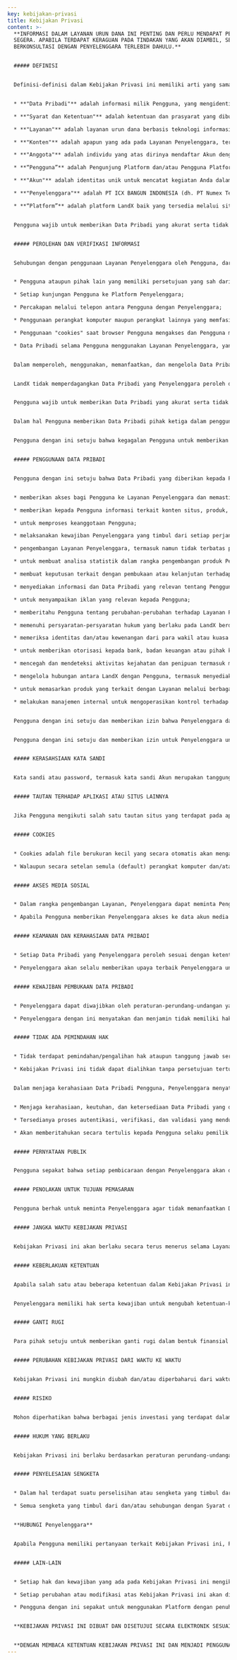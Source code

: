 ```yaml
---
key: kebijakan-privasi
title: Kebijakan Privasi
content: >-
  **INFORMASI DALAM LAYANAN URUN DANA INI PENTING DAN PERLU MENDAPAT PERHATIAN
  SEGERA. APABILA TERDAPAT KERAGUAN PADA TINDAKAN YANG AKAN DIAMBIL, SEBAIKNYA
  BERKONSULTASI DENGAN PENYELENGGARA TERLEBIH DAHULU.**


  ##### DEFINISI


  Definisi-definisi dalam Kebijakan Privasi ini memiliki arti yang sama dengan definisi-definisi yang ditetapkan pada Syarat dan Ketentuan, kecuali didefinisikan lain pada Kebijakan Privasi ini atau sebagai berikut:


  * **"Data Pribadi"** adalah informasi milik Pengguna, yang mengidentifikasi keterangan terkait Pengguna yang bersangkutan, termasuk daripadanya data transaksi dan data keuangan yang tersedia pada saat penggunaan Layanan.

  * **"Syarat dan Ketentuan"** adalah ketentuan dan prasyarat yang dibuat oleh LandX, yang telah dibaca dan disetujui oleh Pengguna.

  * **"Layanan"** adalah layanan urun dana berbasis teknologi informasi untuk melakukan Penawaran Efek melalui Platform.

  * **"Konten"** adalah apapun yang ada pada Layanan Penyelenggara, termasuk namun tidak terbatas pada rancangan, desain, teks, gambar grafis, foto, gambar, citra, video, perangkat lunak, musik, suara dan file lain, peringkat kredit, tarif, biaya, kuotasi, data historis, grafik, statistik, artikel, informasi kontak Penyelenggara, setiap informasi lain, beserta pemilihan dan pengaturannya.

  * **"Anggota"** adalah individu yang atas dirinya mendaftar Akun dengan LandX, dimana terdapat kepentingan keanggotaan.

  * **“Pengguna”** adalah Pengunjung Platform dan/atau Pengguna Platform sebagaimana didefinisikan pada Syarat dan Ketentuan.

  * **"Akun"** adalah identitas unik untuk mencatat kegiatan Anda dalam menggunakan Layanan yang pembuatannya dilakukan dengan cara pendaftaran pada Platform.

  * **"Penyelenggara"** adalah PT ICX BANGUN INDONESIA (dh. PT Numex Teknologi Indonesia) atau “LandX” beserta para perwakilan dan/atau kuasanya yang sah dapat bertindak untuk PT ICX BANGUN INDONESIA yang yang dalam hal ini merupakan badan hukum Indonesia yang menyediakan, mengelola, dan mengoperasikan Layanan Urun Dana yang telah memperoleh izin dari OJK.

  * **“Platform”** adalah platform LandX baik yang tersedia melalui situs https://landx.id/ maupun berbentuk aplikasi pada setiap sistem telepon seluler.


  Pengguna wajib untuk memberikan Data Pribadi yang akurat serta tidak menyesatkan, serta diperlukan untuk selalu memperbaharui Data Pribadi tersebut pada Layanan apabila terjadi perubahan daripadanya. Penyelenggara memiliki hak untuk melakukan proses autentikasi, verifikasi, dan validasi atas setiap Data Pribadi yang diberikan oleh Pengguna demi kepentingan penggunaan dan implementasi dari Layanan Penyelenggara, dan Penyelenggara memiliki hak untuk melakukan pembatalan penggunaan Layanan apabila dikemudian hari ditemukan bahwa Data Pribadi yang diberikan adalah tidak benar, palsu, atau hasil dari tindakan yang melanggar ketentuan peraturan perundang-undangan serta apabila Pengguna melakukan atau terafiliasi dengan hal-hal yang melanggar ketentuan peraturan perundang-undangan yang berlaku, termasuk namun tidak terbatas pada tindak pidana pencucian uang dan pendanaan terorisme (APU PPT).


  ##### PEROLEHAN DAN VERIFIKASI INFORMASI


  Sehubungan dengan penggunaan Layanan Penyelenggara oleh Pengguna, dari waktu ke waktu Penyelenggara dapat mengumpulkan informasi Pengguna, terkait dengan hal-hal berikut:


  * Pengguna ataupun pihak lain yang memiliki persetujuan yang sah dari Pengguna untuk memberikan Data Pribadi dalam rangka mengakses Layanan Penyelenggara;

  * Setiap kunjungan Pengguna ke Platform Penyelenggara;

  * Percakapan melalui telepon antara Pengguna dengan Penyelenggara;

  * Penggunaan perangkat komputer maupun perangkat lainnya yang memfasilitasi hubungan ke internet untuk mengakses Layanan Penyelenggara oleh Pengguna, termasuk informasi mengenai alamat IP, sistem operasi dan browser yang Pengguna gunakan dalam mengakses Layanan Penyelenggara;

  * Penggunaan "cookies" saat browser Pengguna mengakses dan Pengguna masuk (log-in) untuk menggunakan Layanan Penyelenggara. Jika statusnya diaktifkan (enabled), cookies akan menyimpan sejumlah kecil data pada komputer Pengguna tentang aktivitas Pengguna dalam menggunakan Layanan Penyelenggara; dan/atau

  * Data Pribadi selama Pengguna menggunakan Layanan Penyelenggara, yang dalam hal ini termasuk namun tidak terbatas pada nama lengkap, pekerjaan, Pendidikan terakhir, jenis kelamin, nomor handphone, tempat lahir, tanggal lahir, foto KTP, dan foto selfie dengan KTP.


  Dalam memperoleh, menggunakan, memanfaatkan, dan mengelola Data Pribadi, Penyelenggara tunduk pada ketentuan peraturan perundang-undangan yang berlaku di Indonesia, termasuk pada Undang-Undang Nomor 11 Tahun 2008 sebagaimana telah diubah dengan Undang-Undang Nomor 19 Tahun 2016 tentang Informasi dan Transaksi Elektronik beserta peraturan pelaksananya dan peraturan perundang-undangan terkait lainnya, antara lain Peraturan Pemerintah Nomor 71 Tahun 2019 tentang Penyelenggaraan Sistem dan Transaksi Elektronik dan Peraturan Menteri Komunikasi dan Informatika Nomor 20 Tahun 2016 tentang Perlindungan Data Pribadi dalam Sistem Elektronik, termasuk dengan setiap perubahannya dari waktu ke waktu.


  LandX tidak memperdagangkan Data Pribadi yang Penyelenggara peroleh dari Pengguna melalui aktivitas penggunaan Layanan Penyelenggara.


  Pengguna wajib untuk memberikan Data Pribadi yang akurat serta tidak menyesatkan, serta diperlukan untuk selalu memperbaharui Data Pribadi tersebut pada Layanan apabila terjadi perubahan daripadanya. Penyelenggara memilik hak untuk melakukan proses autentikasi, verifikasi, dan validasi atas setiap Data Pribadi yang diberikan oleh Pengguna demi kepentingan penggunaan dan implementasi dari Layanan Penyelenggara, dan Penyelenggara memiliki hak untuk melakukan pembatalan penggunaan Layanan apabila dikemudian hari ditemukan bahwa Data Pribadi yang diberikan adalah tidak benar, palsu, atau hasil dari tindakan yang melanggar ketentuan peraturan perundang-undangan serta apabila Pengguna melakukan atau terafiliasi dengan hal-hal yang melanggar ketentuan peraturan perundang-undangan yang berlaku, termasuk namun tidak terbatas pada tindak pidana pencucian uang dan pendanaan terorisme (APU PPT).


  Dalam hal Pengguna memberikan Data Pribadi pihak ketiga dalam penggunaan Layanan kepada Penyelenggara, maka Penyelenggara menganggap, dan dengan ini Pengguna menerimanya, bahwa Pengguna telah mendapatkan persetujuan dari pihak ketiga terkait untuk pemberian Data Pribadi tersebut kepada Penyelenggara.


  Pengguna dengan ini setuju bahwa kegagalan Pengguna untuk memberikan Data Pribadi yang benar dan akurat akan membuat Pengguna bertanggung jawab atas segala kerugian yang timbul, termasuk atas kerugian Penyelenggara dan pihak ketiga lainnya. Selain itu, atas kelalaian Pengguna, Penyelenggara berwenang untuk menutup akses Pengguna pada Layanan Penyelenggara.


  ##### PENGGUNAAN DATA PRIBADI


  Pengguna dengan ini setuju bahwa Data Pribadi yang diberikan kepada Penyelenggara, akan dapat Penyelenggara gunakan untuk kepentingan-kepentingan berikut:


  * memberikan akses bagi Pengguna ke Layanan Penyelenggara dan memastikan bahwa Konten dan Layanan ditampilkan dengan cara yang paling efektif untuk Pengguna;

  * memberikan kepada Pengguna informasi terkait konten situs, produk, layanan dan layanan interaktif Pengguna milik Penyelenggara;

  * untuk memproses keanggotaan Pengguna;

  * melaksanakan kewajiban Penyelenggara yang timbul dari setiap perjanjian yang diadakan antara Pengguna dan Penyelenggara;

  * pengembangan Layanan Penyelenggara, termasuk namun tidak terbatas pada pemecahan masalah, analisis data, pengujian, penelitian, tujuan statistik serta survei;

  * untuk membuat analisa statistik dalam rangka pengembangan produk Penyelenggara;

  * membuat keputusan terkait dengan pembukaan atau kelanjutan terhadap aktifnya Akun Pengguna serta pembuatan, penyediaan atau kelanjutan dari Layanan dan juga untuk menjaga akurasi Data Pribadi;

  * menyediakan informasi dan Data Pribadi yang relevan tentang Pengguna kepada pihak ketiga untuk tujuan memproses keanggotaan;

  * untuk menyampaikan iklan yang relevan kepada Pengguna;

  * memberitahu Pengguna tentang perubahan-perubahan terhadap Layanan Penyelenggara;

  * memenuhi persyaratan-persyaratan hukum yang berlaku pada LandX berdasarkan peraturan perundang-undangan yang berlaku;

  * memeriksa identitas dan/atau kewenangan dari para wakil atau kuasa Pengguna yang menghubungi Penyelenggara dan untuk menanggapi permintaan, pertanyaan atau instruksi dari para kuasa yang telah diperiksa tersebut atau para pihak lain;

  * untuk memberikan otorisasi kepada bank, badan keuangan atau pihak ketiga yang berwenang untuk mengadakan pengecekan terbatas pada status Pengguna dalam database Penyelenggara atau Layanan Penyelenggara;

  * mencegah dan mendeteksi aktivitas kejahatan dan penipuan termasuk membantu dalam setiap penyidikan kejahatan oleh otoritas yang relevan terhadap Pengguna;

  * mengelola hubungan antara LandX dengan Pengguna, termasuk menyediakan informasi kepada Pengguna tentang Layanan, sepanjang diizinkan berdasarkan peraturan perundang-undangan yang berlaku;

  * untuk memasarkan produk yang terkait dengan Layanan melalui berbagai metode komunikasi termasuk surat, telepon, SMS, faksimili, email, internet, riset pasar, dan merancang atau menyaring produk atau layanan yang serupa termasuk dengan melakukan riset pasar, analisis data, dan survei; dan

  * melakukan manajemen internal untuk mengoperasikan kontrol terhadap sistem informasi dan manajemen serta melaksanakan audit internal atau mengizinkan pelaksanaan audit eksternal.


  Pengguna dengan ini setuju dan memberikan izin bahwa Penyelenggara dapat menggunakan Data Pribadi untuk tujuan lain yang berkaitan dengan hal-hal sebagaimana disebutkan dalam poin 1 di atas, dengan tetap memperhatikan ketentuan-ketentuan pada peraturan perundang-undangan yang berlaku.


  Pengguna dengan ini setuju dan memberikan izin untuk Penyelenggara untuk dapat mengungkapkan Data Pribadi dengan pihak ketiga lainnya sepanjang tidak bertentangan dengan ketentuan-ketentuan pada peraturan perundang-undangan yang berlaku, termasuk namun tidak terbatas pada para konsultan, akuntan publik atau pejabat negara.


  ##### KERASAHSIAAN KATA SANDI


  Kata sandi atau password, termasuk kata sandi Akun merupakan tanggung jawab pribadi masing-masing Pengguna yang seharusnya hanya diketahui oleh Pengguna.


  ##### TAUTAN TERHADAP APLIKASI ATAU SITUS LAINNYA


  Jika Pengguna mengikuti salah satu tautan situs yang terdapat pada aplikasi atau situs LandX, harap diingat bahwa aplikasi tersebut memiliki kebijakan privasi tersendiri dan Penyelenggara tidak memberikan tanggung jawab dalam bentuk apapun atas ketentuan-ketentuan maupun jaminan-jaminan yang terdapat dalam kebijakan privasi pada aplikasi dan/atau situs tersebut.


  ##### COOKIES


  * Cookies adalah file berukuran kecil yang secara otomatis akan mengambil tempat di dalam perangkat komputer Pengguna, yang berguna untuk mengidentifikasi dan memantau koneksi jaringan Pengguna sehingga Pengguna akan dapat mengakses Layanan Penyelenggara secara lebih optimal. Cookies akan membantu Penyelenggara untuk menelusuri fitur yang paling menarik untuk Pengguna dan jenis konten yang pernah Pengguna kunjungi di waktu lalu. Saat Pengguna mengunjungi aplikasi dan/atau situs ini kembali, cookies akan mempermudah untuk menyesuaikan konten sesuai dengan kebutuhan Pengguna. Cookies tidak melakukan pelacakan terhadap informasi Pengguna secara individual, dan semua data cookies Penyelenggara telah terenkripsi dan tidak dapat dibaca oleh aplikasi dan/atau situs lain.

  * Walaupun secara setelan semula (default) perangkat komputer dan/atau ponsel pintar (smartphone) Pengguna menerima cookies, Pengguna bebas untuk melakukan perubahan terhadap setelan tersebut melalui pengaturan/setting browser Pengguna, dengan memilih untuk menolak mengaktifkan cookies.


  ##### AKSES MEDIA SOSIAL


  * Dalam rangka pengembangan Layanan, Penyelenggara dapat meminta Pengguna untuk memberikan Penyelenggara izin dalam mengakses akun media sosial milik Pengguna.

  * Apabila Pengguna memberikan Penyelenggara akses ke data akun media sosial Pengguna, Pengguna setuju bahwa Penyelenggara hanya menggunakan data tersebut untuk keperluan pelaksanaan Layanan.


  ##### KEAMANAN DAN KERAHASIAAN DATA PRIBADI


  * Setiap Data Pribadi yang Penyelenggara peroleh sesuai dengan ketentuan Kebijakan Privasi ini akan dilindungi dengan upaya terbaik Penyelenggara melalui perangkat keamanan teruji. Penyelenggara akan berupaya sebaik mungkin untuk menghalangi akses ke dalam Data Pribadi oleh pihak yang tidak berwenang. Setiap pengungkapan Data Pribadi kepada pihak ketiga lainnya wajib untuk mendapatkan persetujuan dari para pemilik Data Pribadi tersebut.

  * Penyelenggara akan selalu memberikan upaya terbaik Penyelenggara untuk menjaga kerahasiaan, keutuhan, dan ketersediaan Data Pribadi yang Penyelenggara peroleh dalam pelaksanaan Layanan sejak diperoleh hingga Data Pribadi tersebut dimusnahkan. Terkhusus untuk kerahasiaan Data Pribadi, Data Pribadi tersebut tidak lagi menjadi rahasia apabila telah diketahui oleh publik sebelum diberikan oleh Pengguna kepada Penyelenggara, dan oleh karenanya dengan ini Pengguna tidak dapat melakukan klaim atau tuntutan apapun terhadap Penyelenggara apabila ditemukan bahwa Data Pribadi tersebut telah menjadi milik publik atau diketahui oleh publik sebelum Pengguna menggunakan Layanan.


  ##### KEWAJIBAN PEMBUKAAN DATA PRIBADI


  * Penyelenggara dapat diwajibkan oleh peraturan-perundang-undangan yang berlaku untuk membuka Data Pribadi dan informasi terkait Pengguna lainnya kepada pihak ketiga yang berwenang seperti lembaga pemerintah, lembaga kepolisian dan lembaga peradilan hanya jika ada surat perintah yang sah dari lembaga-lembaga tersebut. Penyelenggara akan dengan segera memberitahu Pengguna setidaknya satu hari kalender sebelumnya, sehingga Pengguna dapat mengusahakan suatu tindakan yang dianggap perlu untuk pembukaan Data Pribadi ini.

  * Penyelenggara dengan ini menyatakan dan menjamin tidak memiliki hak akses ke penyimpanan apapun milik Pengguna, kecuali disepakati lain secara bersama-sama oleh kedua pihak.


  ##### TIDAK ADA PEMINDAHAN HAK


  * Tidak terdapat pemindahan/pengalihan hak ataupun tanggung jawab serta kewajiban Penyelenggara sebagai penyelenggara Layanan kepada Pengguna. Setiap hak (termasuk namun tidak terbatas pada hak kekayaan intelektual) baik yang Penyelenggara miliki atau yang dimiliki oleh Pengguna yang digunakan dalam Layanan milik Penyelenggara akan seterusnya menjadi milik masing-masing pihak.

  * Kebijakan Privasi ini tidak dapat dialihkan tanpa persetujuan tertulis dari pihak lainnya. Apabila pengalihan yang dimaksud disetujui, maka Kebijakan Privasi ini akan mengikat penerus hak dan penggantinya yang dimaksudkan.


  Dalam menjaga kerahasiaan Data Pribadi Pengguna, Penyelenggara menyatakan dan menjamin untuk:


  * Menjaga kerahasiaan, keutuhan, dan ketersediaan Data Pribadi yang diperoleh oleh Penyelenggara dalam melaksanakan Layanan sejak diperolehnya Data Pribadi tersebut hingga perlu dimusnahkan.

  * Tersedianya proses autentikasi, verifikasi, dan validasi yang mendukung kenirsangkalan dalam mengakses, memproses, dan mengeksekusi Data Pribadi yang Penyelenggara peroleh dalam melaksanakan Layanan.

  * Akan memberitahukan secara tertulis kepada Pengguna selaku pemilik Data Pribadi, jika terjadi kegagalan dalam perlindungan kerahasiaan terhadap Data Pribadi yang Penyelenggara Peroleh untuk melaksanakan Layanan, seperti adanya akses yang tidak sah terhadap Data Pribadi Pengguna.


  ##### PERNYATAAN PUBLIK


  Pengguna sepakat bahwa setiap pembicaraan dengan Penyelenggara akan dilakukan secara rahasia. Pengguna setuju tidak akan memberikan keterangan ataupun pernyataan kepada pers ataupun publik mengenai pembicaraan yang dimaksudkan sehubungan dengan Layanan yang Penyelenggara sediakan, kecuali apabila telah disepakati dan disetujui oleh Penyelenggara terlebih dahulu.


  ##### PENOLAKAN UNTUK TUJUAN PEMASARAN


  Pengguna berhak untuk meminta Penyelenggara agar tidak memanfaatkan Data Pribadi Pengguna untuk tujuan pemasaran. Penyelenggara akan memberitahu Pengguna dan meminta persetujuan dari Pengguna sebelum Penyelenggara menggunakan Data Pribadi Pengguna untuk tujuan tersebut atau jika Penyelenggara bermaksud mengungkapkan Data Pribadi Pengguna kepada pihak ketiga manapun untuk tujuan tersebut. Pengguna dapat menggunakan hak Pengguna untuk menolak pengolahan tersebut dengan cara memberikan tanda pada formulir yang terkait yang Penyelenggara gunakan untuk mengumpulkan data Pengguna. Bahkan setelah Pengguna memberikan persetujuan Pengguna atas Data Pribadi yang akan digunakan untuk tujuan pemasaran, Pengguna dapat, setiap saat setelah itu, menarik persetujuan Pengguna dengan menghubungi Penyelenggara di hello@landx.id.


  ##### JANGKA WAKTU KEBIJAKAN PRIVASI


  Kebijakan Privasi ini akan berlaku secara terus menerus selama Layanan Penyelenggara berlangsung, terhitung sejak disetujuinya Kebijakan Privasi ini kecuali diakhiri dengan persetujuan tertulis oleh para pihak.


  ##### KEBERLAKUAN KETENTUAN


  Apabila salah satu atau beberapa ketentuan dalam Kebijakan Privasi ini menjadi tidak berlaku atau tidak dapat dilaksanakan karena melawan ketentuan peraturan perundang-undangan yang berlaku, hal tersebut tidak akan mempengaruhi ketentuan lainnya pada Kebijakan Privasi ini. Penyelenggara setuju untuk mengubah ketentuan-ketentuan yang berlawanan tersebut sehingga dapat dilaksanakan sesuai dengan peraturan perundang-undangan yang berlaku.


  Penyelenggara memiliki hak serta kewajiban untuk mengubah ketentuan-ketentuan pada Kebijakan Privasi ini untuk alasan tertentu.


  ##### GANTI RUGI


  Para pihak setuju untuk memberikan ganti rugi dalam bentuk finansial apabila terjadi pelanggaran dalam Kebijakan Privasi ini, sepanjang hal tersebut dapat dibuktikan oleh pihak yang dirugikan dengan putusan hukum yang berkekuatan tetap dan secara nyata melanggar Kebijakan Privasi ini.


  ##### PERUBAHAN KEBIJAKAN PRIVASI DARI WAKTU KE WAKTU


  Kebijakan Privasi ini mungkin diubah dan/atau diperbaharui dari waktu ke waktu dengan memberikan pemberitahuan terlebih dahulu. LandX menghimbau agar Pengguna membaca secara seksama dan memeriksa halaman Kebijakan Privasi ini dari waktu ke waktu untuk mengetahui perubahan apapun yang dapat terjadi. Dengan tetap mengakses dan menggunakan aplikasi atau situs dan Layanan LandX, maka pengguna menyetujui perubahan-perubahan dalam Kebijakan Privasi ini dari waktu ke waktu.


  ##### RISIKO


  Mohon diperhatikan bahwa berbagai jenis investasi yang terdapat dalam situs dan/atau aplikasi ini melibatkan berbagai tingkatan risiko dan tidak terdapat jaminan bahwa investasi tertentu cocok, sesuai atau menguntungkan bagi Pengguna. Setiap produk investasi mengandung risiko dan Pengguna wajib mencari informasi sebelum memutuskan keputusan investasi.


  ##### HUKUM YANG BERLAKU


  Kebijakan Privasi ini berlaku berdasarkan peraturan perundang-undangan dan hukum di Negara Kesatuan Republik Indonesia.


  ##### PENYELESAIAN SENGKETA


  * Dalam hal terdapat suatu perselisihan atau sengketa yang timbul dari atau sehubungan dengan penafsiran atau pelaksanaan dari Syarat dan Ketentuan ini, Pengunjung Platform maupun Pengguna Platform sepakat untuk menggunakan segala upaya untuk menyelesaikan perselisihan atau sengketa tersebut melalui musyawarah untuk mufakat.

  * Semua sengketa yang timbul dari dan/atau sehubungan dengan Syarat dan Ketentuan ini dan/atau pelaksanaan Syarat dan Ketentuan ini, yang tidak dapat diselesaikan secara musyawarah, baik mengenai cidera janji maupun perbuatan melawan hukum, termasuk mengenai pengakhiran dan/atau keabsahan Syarat dan Ketentuan ini, akan diselesaikan dan diputus melalui Badan Arbitrase Nasional Indonesia yang saat ini beralamat di Wahana Graha lantai 1&2, Jalan Mampang Prapatan No. 2, Duren Tiga, Pancoran, Indonesia. Meskipun terdapat suatu perselisihan atau sengketa, Pengunjung Platform atau Pengguna Platform harus tetap memenuhi kewajibannya berdasarkan Syarat dan Ketentuan ini, tanpa mengurangi keberlakuan keputusan arbitrase final.


  **HUBUNGI Penyelenggara**


  Apabila Pengguna memiliki pertanyaan terkait Kebijakan Privasi ini, Pengguna dapat menghubungi Penyelenggara di [hello@landx.id.](<>)


  ##### LAIN-LAIN


  * Setiap hak dan kewajiban yang ada pada Kebijakan Privasi ini mengikat setiap pihak yang menggunakan Platform.

  * Setiap perubahan atau modifikasi atas Kebijakan Privasi ini akan diberitahukan kepada Pengguna dari Platform sesuai dengan ketentuan pada Syarat dan Ketentuan.

  * Pengguna dengan ini sepakat untuk menggunakan Platform dengan penuh tanggung jawab dan dengan secara itikad baik.


  **KEBIJAKAN PRIVASI INI DIBUAT DAN DISETUJUI SECARA ELEKTRONIK SESUAI DENGAN UNDANG-UNDANG NOMOR 11 TAHUN 2008 TENTANG INFORMASI DAN TRANSAKSI ELEKTRONIK DAN PERATURAN-PERATURAN PELAKSANAANNYA SERTA SETIAP PERUBAHANNYA DARI WAKTU KE WAKTU, DALAM KEADAAN SADAR TANPA ADANYA PAKSAAN ATAU TEKANAN DARI PIHAK MANAPUN.**


  **DENGAN MEMBACA KETENTUAN KEBIJAKAN PRIVASI INI DAN MENJADI PENGGUNA PADA PLATFORM LANDX, DAN DENGAN INI ANDA SETUJU UNTUK TUNDUK PADA KEBIJAKAN PRIVASI INI DAN IMPLEMENTASINYA SERTA PERATURAN OTORITAS JASA KEUANGAN NOMOR 57/POJK.04/2020 MENGENAI PENAWARAN EFEK MELALUI LAYANAN URUN DANA BERBASIS TEKNOLOGI INFORMASI BESERTA SETIAP PERUBAHANNYA DARI WAKTU KE WAKTU DAN PERATURAN-PERATURAN LAINNYA YANG BERLAKU.**
---
```

